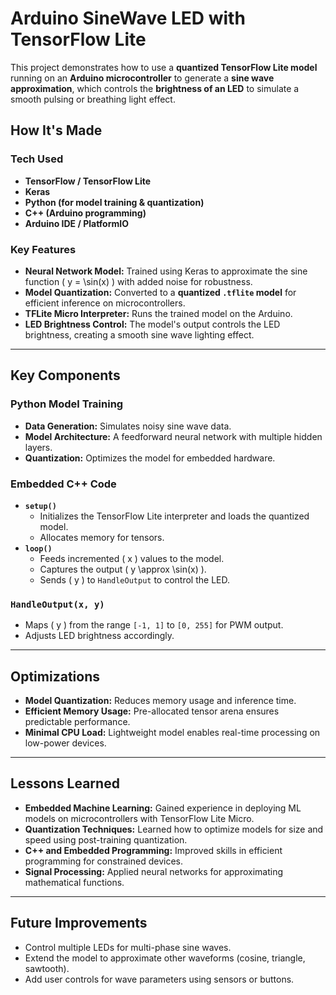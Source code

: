 # Arduino SineWave LED with TensorFlow Lite

This project demonstrates how to use a **quantized TensorFlow Lite model** running on an **Arduino microcontroller** to generate a **sine wave approximation**, which controls the **brightness of an LED** to simulate a smooth pulsing or breathing light effect.


## How It's Made

### Tech Used
- **TensorFlow / TensorFlow Lite**
- **Keras**
- **Python (for model training & quantization)**
- **C++ (Arduino programming)**
- **Arduino IDE / PlatformIO**

### Key Features
- **Neural Network Model:** Trained using Keras to approximate the sine function \( y = \sin(x) \) with added noise for robustness.
- **Model Quantization:** Converted to a **quantized `.tflite` model** for efficient inference on microcontrollers.
- **TFLite Micro Interpreter:** Runs the trained model on the Arduino.
- **LED Brightness Control:** The model's output controls the LED brightness, creating a smooth sine wave lighting effect.

---

## Key Components

### Python Model Training
- **Data Generation:** Simulates noisy sine wave data.
- **Model Architecture:** A feedforward neural network with multiple hidden layers.
- **Quantization:** Optimizes the model for embedded hardware.

### Embedded C++ Code
- **`setup()`**
  - Initializes the TensorFlow Lite interpreter and loads the quantized model.
  - Allocates memory for tensors.
- **`loop()`**
  - Feeds incremented \( x \) values to the model.
  - Captures the output \( y \approx \sin(x) \).
  - Sends \( y \) to `HandleOutput` to control the LED.

### `HandleOutput(x, y)`
- Maps \( y \) from the range `[-1, 1]` to `[0, 255]` for PWM output.
- Adjusts LED brightness accordingly.

---

## Optimizations

- **Model Quantization:** Reduces memory usage and inference time.
- **Efficient Memory Usage:** Pre-allocated tensor arena ensures predictable performance.
- **Minimal CPU Load:** Lightweight model enables real-time processing on low-power devices.

---

## Lessons Learned

- **Embedded Machine Learning:** Gained experience in deploying ML models on microcontrollers with TensorFlow Lite Micro.
- **Quantization Techniques:** Learned how to optimize models for size and speed using post-training quantization.
- **C++ and Embedded Programming:** Improved skills in efficient programming for constrained devices.
- **Signal Processing:** Applied neural networks for approximating mathematical functions.

---

## Future Improvements

- Control multiple LEDs for multi-phase sine waves.
- Extend the model to approximate other waveforms (cosine, triangle, sawtooth).
- Add user controls for wave parameters using sensors or buttons.
